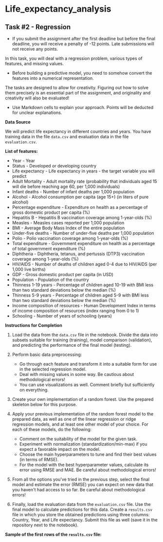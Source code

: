 # Life_expectancy_analysis

## Task #2 - Regression

- If you submit the assignment after the first deadline but before the final deadline, you will receive a penalty of -12 points. Late submissions will not receive any points.

In this task, you will deal with a regression problem, various types of features, and missing values.

- Before building a predictive model, you need to somehow convert the features into a numerical representation.

The tasks are designed to allow for creativity. Figuring out how to solve them precisely is an essential part of the assignment, and originality and creativity will also be evaluated!

- Use Markdown cells to explain your approach. Points will be deducted for unclear explanations.

**Data Source**

We will predict life expectancy in different countries and years. You have training data in the file `data.csv` and evaluation data in the file `evaluation.csv`.

**List of features:**

- Year - Year
- Status - Developed or developing country
- Life expectancy - Life expectancy in years - the target variable you will predict
- Adult Mortality - Adult mortality rate (probability that individuals aged 15 will die before reaching age 60, per 1,000 individuals)
- Infant deaths - Number of infant deaths per 1,000 population
- Alcohol - Alcohol consumption per capita (age 15+) (in liters of pure alcohol)
- Percentage expenditure - Expenditure on health as a percentage of gross domestic product per capita (%)
- Hepatitis B - Hepatitis B vaccination coverage among 1-year-olds (%)
- Measles - Measles cases reported per 1,000 population
- BMI - Average Body Mass Index of the entire population
- Under-five deaths - Number of under-five deaths per 1,000 population
- Polio - Polio vaccination coverage among 1-year-olds (%)
- Total expenditure - Government expenditure on health as a percentage of total government expenditure (%)
- Diphtheria - Diphtheria, tetanus, and pertussis (DTP3) vaccination coverage among 1-year-olds (%)
- HIV/AIDS - Number of deaths of children aged 0-4 due to HIV/AIDS (per 1,000 live births)
- GDP - Gross domestic product per capita (in USD)
- Population - Population of the country
- Thinness 1-19 years - Percentage of children aged 10-19 with BMI less than two standard deviations below the median (%)
- Thinness 5-9 years - Percentage of children aged 5-9 with BMI less than two standard deviations below the median (%)
- Income composition of resources - Human Development Index in terms of income composition of resources (index ranging from 0 to 1)
- Schooling - Number of years of schooling (years)

**Instructions for Completion**

1. Load the data from the `data.csv` file in the notebook. Divide the data into subsets suitable for training (training), model comparison (validation), and predicting the performance of the final model (testing).

2. Perform basic data preprocessing:
   - Go through each feature and transform it into a suitable form for use in the selected regression model.
   - Deal with missing values in some way. Be cautious about methodological errors!
   - You can use visualizations as well. Comment briefly but sufficiently on everything.

3. Create your own implementation of a random forest. Use the prepared skeleton below for this purpose.

4. Apply your previous implementation of the random forest model to the prepared data, as well as one of the linear regression or ridge regression models, and at least one other model of your choice. For each of these models, do the following:
   - Comment on the suitability of the model for the given task.
   - Experiment with normalization (standardization/min-max) if you expect a favorable impact on the model.
   - Choose the main hyperparameters to tune and find their best values (in terms of RMSE).
   - For the model with the best hyperparameter values, calculate its error using RMSE and MAE. Be careful about methodological errors!

5. From all the options you've tried in the previous step, select the final model and estimate the error (RMSE) you can expect on new data that you haven't had access to so far. Be careful about methodological errors!

6. Finally, load the evaluation data from the `evaluation.csv` file. Use the final model to calculate predictions for this data. Create a `results.csv` file in which you store the obtained predictions using three columns: Country, Year, and Life expectancy. Submit this file as well (save it in the repository next to the notebook).

**Sample of the first rows of the `results.csv` file:**

